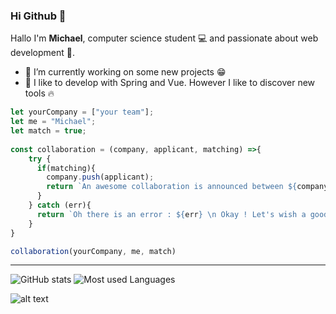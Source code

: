 ### Hi Github 👋

Hallo I'm **Michael**, computer science student 💻 and passionate about web development 💪.


- 🔭 I’m currently working on some new projects 😁
- 🤔 I like to develop with Spring and Vue. However I like to discover new tools 🔥

```javascript
let yourCompany = ["your team"];
let me = "Michael";
let match = true;
 
const collaboration = (company, applicant, matching) =>{  
    try {
      if(matching){
        company.push(applicant);
        return `An awesome collaboration is announced between ${company[0]} and ${company[1]} 🤩`;
      }
    } catch (err){
      return `Oh there is an error : ${err} \n Okay ! Let's wish a good continuation 🙂`;
    }  
}

collaboration(yourCompany, me, match)
```

---

![GitHub stats](https://github-readme-stats.vercel.app/api?username=michael-mb&theme=highcontrast&show_icons=true)
![Most used Languages](https://github-readme-stats.vercel.app/api/top-langs/?username=michael-mb&layout=compact)

![alt text](https://komarev.com/ghpvc/?username=michael-mb&label=Profile%20views&color=0e75b6&style=flat "Viewers")
